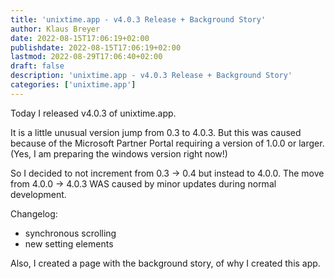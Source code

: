 ```yaml
---
title: 'unixtime.app - v4.0.3 Release + Background Story'
author: Klaus Breyer
date: 2022-08-15T17:06:19+02:00
publishdate: 2022-08-15T17:06:19+02:00
lastmod: 2022-08-29T17:06:40+02:00
draft: false
description: 'unixtime.app - v4.0.3 Release + Background Story'
categories: ['unixtime.app']
---
```




Today I released v4.0.3 of unixtime.app.

It is a little unusual version jump from 0.3 to 4.0.3. But this was caused because of the Microsoft Partner Portal requiring a version of 1.0.0 or larger. (Yes, I am preparing the windows version right now!)

So I decided to not increment from 0.3 -> 0.4 but instead to 4.0.0. The move from 4.0.0 -> 4.0.3 WAS caused by minor updates during normal development.

Changelog:

- synchronous scrolling
- new setting elements


Also, I created a page with the background story, of why I created this app.

